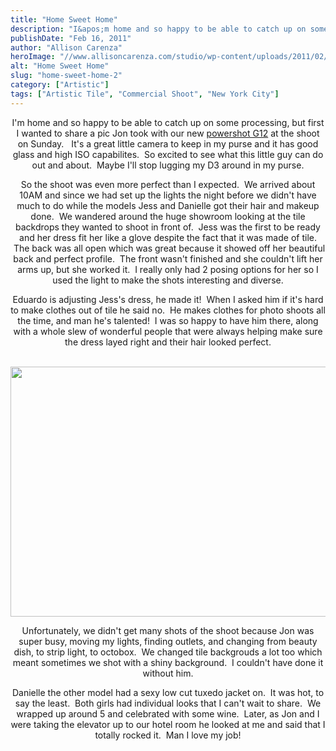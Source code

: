 ```yaml
---
title: "Home Sweet Home"
description: "I&apos;m home and so happy to be able to catch up on some processing, but first I wanted to share "
publishDate: "Feb 16, 2011"
author: "Allison Carenza"
heroImage: "//www.allisoncarenza.com/studio/wp-content/uploads/2011/02/at2.jpg"
alt: "Home Sweet Home"
slug: "home-sweet-home-2"
category: ["Artistic"]
tags: ["Artistic Tile", "Commercial Shoot", "New York City"]
---
```


<p style="text-align: center;">I&apos;m home and so happy to be able to catch up on some processing, but first I wanted to share a pic Jon took with our new <a href="http://shop.usa.canon.com/webapp/wcs/stores/servlet/product_10051_10051_255917_-1">powershot G12</a> at the shoot on Sunday.   It&apos;s a great little camera to keep in my purse and it has good glass and high ISO capabilites.  So excited to see what this little guy can do out and about.  Maybe I&apos;ll stop lugging my D3 around in my purse.</p>
<p style="text-align: center;">So the shoot was even more perfect than I expected.  We arrived about 10AM and since we had set up the lights the night before we didn&apos;t have much to do while the models Jess and Danielle got their hair and makeup done.  We wandered around the huge showroom looking at the tile backdrops they wanted to shoot in front of.  Jess was the first to be ready and her dress fit her like a glove despite the fact that it was made of tile.  The back was all open which was great because it showed off her beautiful back and perfect profile.  The front wasn&apos;t finished and she couldn&apos;t lift her arms up, but she worked it.  I really only had 2 posing options for her so I used the light to make the shots interesting and diverse.</p>
<p style="text-align: center;">Eduardo is adjusting Jess&apos;s dress, he made it!  When I asked him if it&apos;s hard to make clothes out of tile he said no.  He makes clothes for photo shoots all the time, and man he&apos;s talented!  I was so happy to have him there, along with a whole slew of wonderful people that were always helping make sure the dress layed right and their hair looked perfect.</p>
<p><a rel="attachment wp-att-2006" href="http://www.allisoncarenza.com/archives/2003/at2"><br />
<img class="aligncenter size-full wp-image-2006" title="at2" src="http://www.allisoncarenza.com/studio/wp-content/uploads/2011/02/at2.jpg" alt="" width="600" height="400" /></a></p>
<p style="text-align: center;">Unfortunately, we didn&apos;t get many shots of the shoot because Jon was super busy, moving my lights, finding outlets, and changing from beauty dish, to strip light, to octobox.  We changed tile backgrouds a lot too which meant sometimes we shot with a shiny background.  I couldn&apos;t have done it without him.</p>
<p style="text-align: center;">Danielle the other model had a sexy low cut tuxedo jacket on.  It was hot, to say the least.  Both girls had individual looks that I can&apos;t wait to share.  We wrapped up around 5 and celebrated with some wine.  Later, as Jon and I were taking the elevator up to our hotel room he looked at me and said that I totally rocked it.  Man I love my job!</p>

